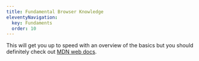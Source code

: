 ```yaml
---
title: Fundamental Browser Knowledge
eleventyNavigation:
  key: Fundaments
  order: 10
---
```


This will get you up to speed with an overview of the basics but you should definitely check out [MDN web docs](https://developer.mozilla.org/en-US/docs/Learn/Getting_started_with_the_web/HTML_basics).
